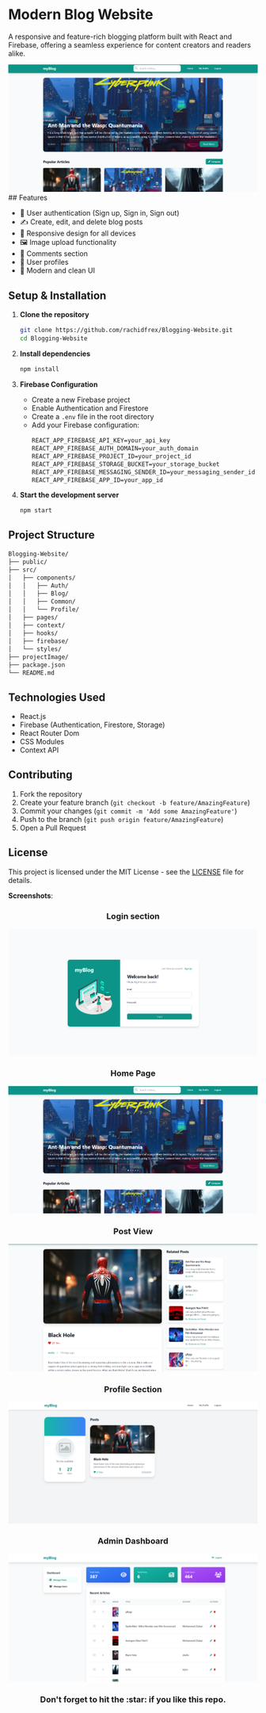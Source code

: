 # Modern Blog Website

A responsive and feature-rich blogging platform built with React and Firebase, offering a seamless experience for content creators and readers alike.

<img src="projectImage\home-page.png">
## Features

- 🔐 User authentication (Sign up, Sign in, Sign out)
- ✍️ Create, edit, and delete blog posts
- 📱 Responsive design for all devices
- 🖼️ Image upload functionality
- 💬 Comments section
- 👤 User profiles
- 🎨 Modern and clean UI

## Setup & Installation

1. **Clone the repository**
   ```bash
   git clone https://github.com/rachidfrex/Blogging-Website.git
   cd Blogging-Website
   ```

2. **Install dependencies**
   ```bash
   npm install
   ```

3. **Firebase Configuration**
   - Create a new Firebase project
   - Enable Authentication and Firestore
   - Create a `.env` file in the root directory
   - Add your Firebase configuration:
     ```
     REACT_APP_FIREBASE_API_KEY=your_api_key
     REACT_APP_FIREBASE_AUTH_DOMAIN=your_auth_domain
     REACT_APP_FIREBASE_PROJECT_ID=your_project_id
     REACT_APP_FIREBASE_STORAGE_BUCKET=your_storage_bucket
     REACT_APP_FIREBASE_MESSAGING_SENDER_ID=your_messaging_sender_id
     REACT_APP_FIREBASE_APP_ID=your_app_id
     ```

4. **Start the development server**
   ```bash
   npm start
   ```

## Project Structure

```
Blogging-Website/
├── public/
├── src/
│   ├── components/
│   │   ├── Auth/
│   │   ├── Blog/
│   │   ├── Common/
│   │   └── Profile/
│   ├── pages/
│   ├── context/
│   ├── hooks/
│   ├── firebase/
│   └── styles/
├── projectImage/
├── package.json
└── README.md
```

## Technologies Used

- React.js
- Firebase (Authentication, Firestore, Storage)
- React Router Dom
- CSS Modules
- Context API

## Contributing

1. Fork the repository
2. Create your feature branch (`git checkout -b feature/AmazingFeature`)
3. Commit your changes (`git commit -m 'Add some AmazingFeature'`)
4. Push to the branch (`git push origin feature/AmazingFeature`)
5. Open a Pull Request

## License

This project is licensed under the MIT License - see the [LICENSE](LICENSE) file for details.

**Screenshots**: 

<h3 align="center"> Login section</h3>
<img src="projectImage\login.png">
<h3 align="center"> Home Page</h3>
<img src="projectImage\home-page.png">
<h3 align="center"> Post View</h3>
<img src="projectImage\post.png">
<h3 align="center"> Profile Section</h3>
<img src="projectImage\profile.png">
<h3 align="center"> Admin Dashboard </h3>
<img src="projectImage\dashboard.png">

<h3  align="center" > Don't forget to hit the :star: if you like this repo. </h3>

